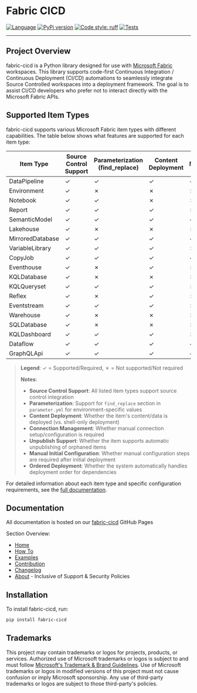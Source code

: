 # Fabric CICD

[![Language](https://img.shields.io/badge/language-Python-blue.svg)](https://www.python.org/)
[![PyPi version](https://badgen.net/pypi/v/fabric-cicd/)](https://pypi.org/project/fabric-cicd)
[![Code style: ruff](https://img.shields.io/badge/code%20style-ruff-000000.svg)](https://github.com/charliermarsh/ruff)
[![Tests](https://img.shields.io/github/actions/workflow/status/microsoft/fabric-cicd/test.yml?logo=github&label=tests&branch=main)](https://github.com/microsoft/fabric-cicd/actions/workflows/test.yml)

---

## Project Overview

fabric-cicd is a Python library designed for use with [Microsoft Fabric](https://learn.microsoft.com/en-us/fabric/) workspaces. This library supports code-first Continuous Integration / Continuous Deployment (CI/CD) automations to seamlessly integrate Source Controlled workspaces into a deployment framework. The goal is to assist CI/CD developers who prefer not to interact directly with the Microsoft Fabric APIs.

## Supported Item Types

fabric-cicd supports various Microsoft Fabric item types with different capabilities. The table below shows what features are supported for each item type:

| Item Type | Source Control Support | Parameterization (find_replace) | Content Deployment | Connection Management Required | Unpublish Support | Manual Initial Configuration | Supports Ordered Deployment |
| --- | --- | --- | --- | --- | --- | --- | --- |
| DataPipeline |  ✓  |  ✓  |  ✓  |  ✓  |  ✓  |  ✗  |  ✗  |
| Environment |  ✓  |  ✗  |  ✗  |  ✗  |  ✓  |  ✗  |  ✗  |
| Notebook |  ✓  |  ✓  |  ✗  |  ✗  |  ✓  |  ✗  |  ✗  |
| Report |  ✓  |  ✓  |  ✓  |  ✗  |  ✓  |  ✗  |  ✗  |
| SemanticModel |  ✓  |  ✓  |  ✓  |  ✓  |  ✓  |  ✓  |  ✗  |
| Lakehouse |  ✓  |  ✗  |  ✗  |  ✗  |  ✗  |  ✗  |  ✗  |
| MirroredDatabase |  ✓  |  ✓  |  ✓  |  ✓  |  ✓  |  ✓  |  ✗  |
| VariableLibrary |  ✓  |  ✓  |  ✓  |  ✗  |  ✓  |  ✗  |  ✗  |
| CopyJob |  ✓  |  ✓  |  ✓  |  ✓  |  ✓  |  ✓  |  ✗  |
| Eventhouse |  ✓  |  ✗  |  ✓  |  ✗  |  ✓  |  ✗  |  ✗  |
| KQLDatabase |  ✓  |  ✗  |  ✗  |  ✗  |  ✓  |  ✗  |  ✗  |
| KQLQueryset |  ✓  |  ✓  |  ✓  |  ✗  |  ✓  |  ✗  |  ✗  |
| Reflex |  ✓  |  ✗  |  ✓  |  ✗  |  ✓  |  ✗  |  ✗  |
| Eventstream |  ✓  |  ✓  |  ✓  |  ✗  |  ✓  |  ✓  |  ✗  |
| Warehouse |  ✓  |  ✗  |  ✗  |  ✗  |  ✗  |  ✗  |  ✗  |
| SQLDatabase |  ✓  |  ✗  |  ✗  |  ✗  |  ✗  |  ✗  |  ✗  |
| KQLDashboard |  ✓  |  ✓  |  ✓  |  ✗  |  ✓  |  ✗  |  ✗  |
| Dataflow |  ✓  |  ✓  |  ✓  |  ✓  |  ✓  |  ✓  |  ✓  |
| GraphQLApi |  ✓  |  ✓  |  ✓  |  ✓  |  ✓  |  ✗  |  ✗  |

> **Legend**: ✓ = Supported/Required, ✗ = Not supported/Not required
>
> **Notes**: 
> - **Source Control Support**: All listed item types support source control integration
> - **Parameterization**: Support for `find_replace` section in `parameter.yml` for environment-specific values
> - **Content Deployment**: Whether the item's content/data is deployed (vs. shell-only deployment)
> - **Connection Management**: Whether manual connection setup/configuration is required
> - **Unpublish Support**: Whether the item supports automatic unpublishing of orphaned items
> - **Manual Initial Configuration**: Whether manual configuration steps are required after initial deployment
> - **Ordered Deployment**: Whether the system automatically handles deployment order for dependencies

For detailed information about each item type and specific configuration requirements, see the [full documentation](https://microsoft.github.io/fabric-cicd/latest/how_to/item_types/).

## Documentation

All documentation is hosted on our [fabric-cicd](https://microsoft.github.io/fabric-cicd/) GitHub Pages

Section Overview:

-   [Home](https://microsoft.github.io/fabric-cicd/latest/)
-   [How To](https://microsoft.github.io/fabric-cicd/latest/how_to/)
-   [Examples](https://microsoft.github.io/fabric-cicd/latest/example/)
-   [Contribution](https://microsoft.github.io/fabric-cicd/latest/contribution/)
-   [Changelog](https://microsoft.github.io/fabric-cicd/latest/changelog/)
-   [About](https://microsoft.github.io/fabric-cicd/latest/help/) - Inclusive of Support & Security Policies

## Installation

To install fabric-cicd, run:

```bash
pip install fabric-cicd
```

## Trademarks

This project may contain trademarks or logos for projects, products, or services. Authorized use of Microsoft trademarks or logos is subject to and must follow [Microsoft's Trademark & Brand Guidelines](https://www.microsoft.com/en-us/legal/intellectualproperty/trademarks/usage/general). Use of Microsoft trademarks or logos in modified versions of this project must not cause confusion or imply Microsoft sponsorship. Any use of third-party trademarks or logos are subject to those third-party's policies.
